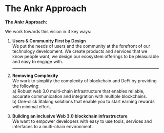 # The Ankr Approach

**The Ankr Approach:**

We work towards this vision in 3 key ways:

1.  **Users & Community First by Design**\
    We put the needs of users and the community at the forefront of our technology development. We create products and services that we know people want, we design our ecosystem offerings to be pleasurable and easy to engage with.

    ***
2.  **Removing Complexity**\
    We work to simplify the complexity of blockchain and DeFi by providing the following:\
    a) Robust web 3.0 multi-chain infrastructure that enables reliable, accurate communication and integration with multiple blockchains.\
    b) One-click Staking solutions that enable you to start earning rewards with minimal effort.


3. **Building an inclusive Web 3.0 blockchain infrastructure**\
   We want to empower developers with easy to use tools, services and interfaces to a multi-chain environment.
